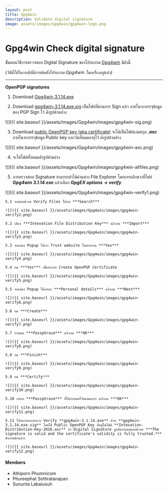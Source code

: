 ```yaml
---
layout: post
title: Gpg4win
description: Validate digital signature
image: assets/images/Gpg4win/gpg4win-logo.png
---
```


# Gpg4win Check digital signature

ขั้นตอนวิธีการตรวจสอบ Digital Signature ของโปรแกรม [Gpg4win](https://www.gpg4win.org/download.html) มีดังนี้ 

*(วิธีนี้ใช้ในกรณีที่มีการติดตั้งโปรแกรม Gpg4win ในเครื่องอยู่แล้ว)*

---
**OpenPGP signatures**


1. Download [Gpg4win 3.1.14.exe](https://www.gpg4win.org/get-gpg4win.html)
    
2. Download [gpg4win-3.1.14.exe.sig](https://files.gpg4win.org/gpg4win-3.1.14.exe.sig) เป็นไฟล์ที่ผ่านการ Sign แล้ว ภายในจะบรรจุข้อมูลของ PGP Sign ไว้ ดังรูปด้านล่าง

![]({{ site.baseurl }}/assets/images/Gpg4win/images/gpg4win-sig.png)

3. Download [public OpenPGP key (aka certificate)](https://ssl.intevation.de/Intevation-Distribution-Key-2016.asc) จะได้เป็นไฟล์นามสกุล ***.asc*** ภายในจะบรรจุข้อมูล Public key และวันที่หมดอายุไว้ ดังรูปด้านล้าง

![]({{ site.baseurl }}/assets/images/Gpg4win/images/gpg4win-asc.png)

4. จะได้ไฟล์ทั้งหมดดังรูปด้านล่าง

![]({{ site.baseurl }}/assets/images/Gpg4win/images/gpg4win-allfiles.png) 

5. การตรวจสอบ Signature สามารถทำได้ผ่านทาง File Explorer โดยการคลิกขวาที่ไฟล์ ***Gpg4win 3.1.14.exe*** แล้วเลือก ***GpgEX options -> verify***

![]({{ site.baseurl }}/assets/images/Gpg4win/images/gpg4win-verify1.png)

    5.1 จะพบหน้าจอ Verify Files ให้กด ***Search***

    ![]({{ site.baseurl }}/assets/images/Gpg4win/images/gpg4win-verify2.png)

    5.2 เลือก ***Intevation File Distribution Key*** แล้วกด ***Import***

    ![]({{ site.baseurl }}/assets/images/Gpg4win/images/gpg4win-verify3.png)

    5.3 จะแสดง Popup ให้เรา Trust website โดยการกด ***Yes***

    ![]({{ site.baseurl }}/assets/images/Gpg4win/images/gpg4win-verify4.png)

    5.4 กด ***Yes*** เพื่อทำการ Create OpenPGP Certificate

    ![]({{ site.baseurl }}/assets/images/Gpg4win/images/gpg4win-verify5.png)

    5.5 จะแสดง Popup ให้กรอก ***Personal details*** แล้วกด ***Next***

    ![]({{ site.baseurl }}/assets/images/Gpg4win/images/gpg4win-verify6.png)

    5.6 กด ***Create***

    ![]({{ site.baseurl }}/assets/images/Gpg4win/images/gpg4win-verify7.png)

    5.7 กำหนด ***Passphrase*** แล้วกด ***OK***

    ![]({{ site.baseurl }}/assets/images/Gpg4win/images/gpg4win-verify8.png)

    5.8 กด ***Finish***

    ![]({{ site.baseurl }}/assets/images/Gpg4win/images/gpg4win-verify9.png)

    5.9 กด ***Certify***

    ![]({{ site.baseurl }}/assets/images/Gpg4win/images/gpg4win-verify10.png)

    5.10 กรอก ***Passphrase*** ที่ได้กำหนดไว้ตอนแแรก แล้วกด ***OK***

    ![]({{ site.baseurl }}/assets/images/Gpg4win/images/gpg4win-verify11.png)

    5.11 โปรแกรมจะทำการ Verify **gpg4win-3.1.14.exe** ด้วย **gpg4win-3.1.14.exe.sig** โดยใช้ Public OpenPGP Key ที่อยู่ในไฟล์ **Intevation-Distribution-Key-2016.asc** ถ้า Digital Signature ถูกต้องจะแสดงหน้าจอ ***The signature is valid and the certificate's validity is fully trusted.***  ดังภาพด้านล่าง
    
    ![]({{ site.baseurl }}/assets/images/Gpg4win/images/gpg4win-verify12.png)

#### Members
- Athiporn Phumnicom
- Phureephat Sottiratanapan
- Sununta Labaiusuh
